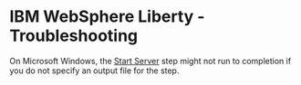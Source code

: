 
# IBM WebSphere Liberty - Troubleshooting


On Microsoft Windows, the [Start Server](#start_server) step might not run to completion if you do not specify an output file for the step.


